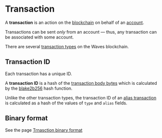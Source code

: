 # Transaction

A **transaction** is an action on the [blockchain](/blockchain.md) on behalf of an [account](/blockchain/account.md).

Transactions can be sent _only_ from an account — thus, any transaction can be associated with some account.

There are several [transaction types](/blockchain/transaction-type.md) on the Waves blockchain.

## Transaction ID <a id="transaction-id"></a>

Each transaction has a unique ID.

A **transaction ID** is a hash of the [transaction body bytes](/blockchain/transaction-body-bytes.md) which is calculated by the [blake2b256](https://en.wikipedia.org/wiki/BLAKE_&#40;hash_function&#41;) hash function.

Unlike the other transaction types, the transaction ID of an [alias transaction](/blockchain/transaction-type/alias-transaction.md) is calculated as a hash of the values of `type` and `alias` fields.

## Binary format

See the page [Trnasction binary format](/blockchain/binary-format/transaction-binary-format.md)
